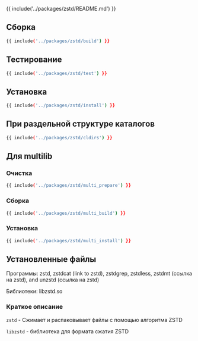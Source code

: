 {{ include('../packages/zstd/README.md') }}

## Сборка

```bash 
{{ include('../packages/zstd/build') }}
```

## Тестирование

```bash 
{{ include('../packages/zstd/test') }}
```

## Установка

```bash 
{{ include('../packages/zstd/install') }}
```

## При раздельной структуре каталогов

```bash 
{{ include('../packages/zstd/cldirs') }}
```

## Для multilib

### Очистка

```bash 
{{ include('../packages/zstd/multi_prepare') }}
```

### Сборка

```bash 
{{ include('../packages/zstd/multi_build') }}
```

### Установка

```bash 
{{ include('../packages/zstd/multi_install') }}
```

## Установленные файлы

Программы: zstd, zstdcat (link to zstd), zstdgrep, zstdless, zstdmt (ссылка на zstd), and unzstd (ссылка на zstd)

Библиотеки: libzstd.so

### Краткое описание

`zstd` - Сжимает и распаковывает файлы с помощью алгоритма ZSTD

`libzstd` - библиотека для формата сжатия ZSTD


